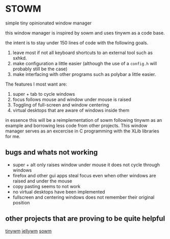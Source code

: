 # STOWM

simple tiny opinionated window manager

this window manager is inspired by sowm and uses tinywm as a code base.

the intent is to stay under 150 lines of code with the following goals.

1. leave most if not all keyboard shortcuts to an external tool such as sxhkd.
2. make configuration a little easier (although the use of a ``config.h`` will probably still be the case)
3. make interfacing with other programs such as polybar a little easier.

The features I most want are:

1. super + tab to cycle windows
2. focus follows mouse and window under mouse is raised
3. Toggling of full-screen and window centering
4. virtual desktops that are aware of windows inside them

in essence this will be a reimplementation of sowm following tinywm as an example and borrowing less code from other projects. This window manager serves as an excercise in C programming with the XLib libraries for me.

## bugs and whats not working

- super + alt only raises window under mouse it does not cycle through windows
- firefox and other gui apps steal focus even when other windows are raised and under the mouse
- copy pasting seems to not work
- no virtual desktops have been implemented 
- fullscreen and centering windows does not remember their original position

## other projects that are proving to be quite helpful

[tinywm](http://incise.org/tinywm.html)
[jellywm](https://github.com/JamsNJellies/jellywm)
[sowm](https://github.com/dylanaraps/sowm)
